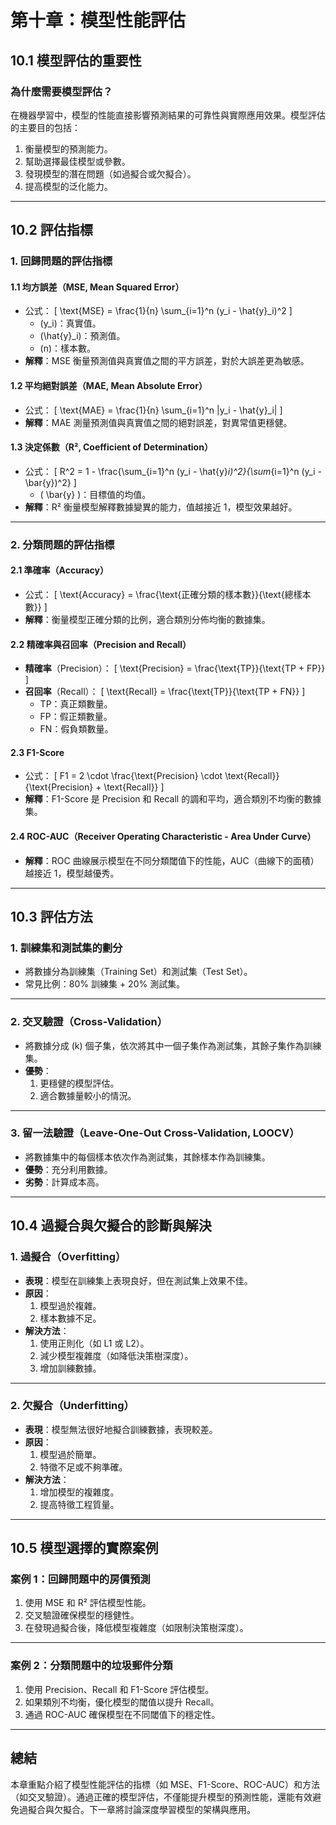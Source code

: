 # 第十章：模型性能評估

## 10.1 模型評估的重要性

### 為什麼需要模型評估？
在機器學習中，模型的性能直接影響預測結果的可靠性與實際應用效果。模型評估的主要目的包括：
1. 衡量模型的預測能力。
2. 幫助選擇最佳模型或參數。
3. 發現模型的潛在問題（如過擬合或欠擬合）。
4. 提高模型的泛化能力。

---

## 10.2 評估指標

### 1. 回歸問題的評估指標
#### **1.1 均方誤差（MSE, Mean Squared Error）**
- 公式：
  \[
  \text{MSE} = \frac{1}{n} \sum_{i=1}^n (y_i - \hat{y}_i)^2
  \]
  - \(y_i\)：真實值。
  - \(\hat{y}_i\)：預測值。
  - \(n\)：樣本數。
- **解釋**：MSE 衡量預測值與真實值之間的平方誤差，對於大誤差更為敏感。

#### **1.2 平均絕對誤差（MAE, Mean Absolute Error）**
- 公式：
  \[
  \text{MAE} = \frac{1}{n} \sum_{i=1}^n |y_i - \hat{y}_i|
  \]
- **解釋**：MAE 測量預測值與真實值之間的絕對誤差，對異常值更穩健。

#### **1.3 決定係數（R², Coefficient of Determination）**
- 公式：
  \[
  R^2 = 1 - \frac{\sum_{i=1}^n (y_i - \hat{y}_i)^2}{\sum_{i=1}^n (y_i - \bar{y})^2}
  \]
  - \( \bar{y} \)：目標值的均值。
- **解釋**：R² 衡量模型解釋數據變異的能力，值越接近 1，模型效果越好。

---

### 2. 分類問題的評估指標
#### **2.1 準確率（Accuracy）**
- 公式：
  \[
  \text{Accuracy} = \frac{\text{正確分類的樣本數}}{\text{總樣本數}}
  \]
- **解釋**：衡量模型正確分類的比例，適合類別分佈均衡的數據集。

#### **2.2 精確率與召回率（Precision and Recall）**
- **精確率**（Precision）：
  \[
  \text{Precision} = \frac{\text{TP}}{\text{TP + FP}}
  \]
- **召回率**（Recall）：
  \[
  \text{Recall} = \frac{\text{TP}}{\text{TP + FN}}
  \]
  - TP：真正類數量。
  - FP：假正類數量。
  - FN：假負類數量。

#### **2.3 F1-Score**
- 公式：
  \[
  F1 = 2 \cdot \frac{\text{Precision} \cdot \text{Recall}}{\text{Precision} + \text{Recall}}
  \]
- **解釋**：F1-Score 是 Precision 和 Recall 的調和平均，適合類別不均衡的數據集。

#### **2.4 ROC-AUC（Receiver Operating Characteristic - Area Under Curve）**
- **解釋**：ROC 曲線展示模型在不同分類閾值下的性能，AUC（曲線下的面積）越接近 1，模型越優秀。

---

## 10.3 評估方法

### 1. 訓練集和測試集的劃分
- 將數據分為訓練集（Training Set）和測試集（Test Set）。
- 常見比例：80% 訓練集 + 20% 測試集。

---

### 2. 交叉驗證（Cross-Validation）
- 將數據分成 \(k\) 個子集，依次將其中一個子集作為測試集，其餘子集作為訓練集。
- **優勢**：
  1. 更穩健的模型評估。
  2. 適合數據量較小的情況。

---

### 3. 留一法驗證（Leave-One-Out Cross-Validation, LOOCV）
- 將數據集中的每個樣本依次作為測試集，其餘樣本作為訓練集。
- **優勢**：充分利用數據。
- **劣勢**：計算成本高。

---

## 10.4 過擬合與欠擬合的診斷與解決

### 1. 過擬合（Overfitting）
- **表現**：模型在訓練集上表現良好，但在測試集上效果不佳。
- **原因**：
  1. 模型過於複雜。
  2. 樣本數據不足。
- **解決方法**：
  1. 使用正則化（如 L1 或 L2）。
  2. 減少模型複雜度（如降低決策樹深度）。
  3. 增加訓練數據。

---

### 2. 欠擬合（Underfitting）
- **表現**：模型無法很好地擬合訓練數據，表現較差。
- **原因**：
  1. 模型過於簡單。
  2. 特徵不足或不夠準確。
- **解決方法**：
  1. 增加模型的複雜度。
  2. 提高特徵工程質量。

---

## 10.5 模型選擇的實際案例

### 案例 1：回歸問題中的房價預測
1. 使用 MSE 和 R² 評估模型性能。
2. 交叉驗證確保模型的穩健性。
3. 在發現過擬合後，降低模型複雜度（如限制決策樹深度）。

---

### 案例 2：分類問題中的垃圾郵件分類
1. 使用 Precision、Recall 和 F1-Score 評估模型。
2. 如果類別不均衡，優化模型的閾值以提升 Recall。
3. 通過 ROC-AUC 確保模型在不同閾值下的穩定性。

---

## 總結
本章重點介紹了模型性能評估的指標（如 MSE、F1-Score、ROC-AUC）和方法（如交叉驗證）。通過正確的模型評估，不僅能提升模型的預測性能，還能有效避免過擬合與欠擬合。下一章將討論深度學習模型的架構與應用。
